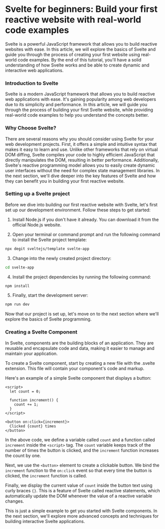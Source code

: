 # Svelte for beginners: Build your first reactive website with real-world code examples

Svelte is a powerful JavaScript framework that allows you to build reactive websites with ease. In this article, we will
explore the basics of Svelte and guide you through the process of creating your first website using real-world code
examples. By the end of this tutorial, you'll have a solid understanding of how Svelte works and be able to create
dynamic and interactive web applications.

### Introduction to Svelte

Svelte is a modern JavaScript framework that allows you to build reactive web applications with ease. It's gaining
popularity among web developers due to its simplicity and performance. In this article, we will guide you through the
process of building your first Svelte website, while providing real-world code examples to help you understand the
concepts better.

### Why Choose Svelte?

There are several reasons why you should consider using Svelte for your web development projects. First, it offers a
simple and intuitive syntax that makes it easy to learn and use. Unlike other frameworks that rely on virtual DOM
diffing, Svelte compiles your code to highly efficient JavaScript that directly manipulates the DOM, resulting in better
performance. Additionally, Svelte's reactive programming model allows you to easily create dynamic user interfaces
without the need for complex state management libraries. In the next section, we'll dive deeper into the key features of
Svelte and how they can benefit you in building your first reactive website.

### Setting up a Svelte project

Before we dive into building our first reactive website with Svelte, let's first set up our development environment.
Follow these steps to get started:

1. Install Node.js if you don't have it already. You can download it from the official Node.js website.

2. Open your terminal or command prompt and run the following command to install the Svelte project template:

```bash
npx degit sveltejs/template svelte-app
```

3. Change into the newly created project directory:

```bash
cd svelte-app
```

4. Install the project dependencies by running the following command:

```bash
npm install
```

5. Finally, start the development server:

```bash
npm run dev
```

Now that our project is set up, let's move on to the next section where we'll explore the basics of Svelte programming.

### Creating a Svelte Component

In Svelte, components are the building blocks of an application. They are reusable and encapsulate code and data, making
it easier to manage and maintain your application.

To create a Svelte component, start by creating a new file with the .svelte extension. This file will contain your
component's code and markup.

Here's an example of a simple Svelte component that displays a button:

```svelte
<script>
  let count = 0;

  function increment() {
    count += 1;
  }
</script>

<button on:click={increment}>
  Clicked {count} times
</button>
```

In the above code, we define a variable called `count` and a function called `increment` inside the `<script>` tag.
The `count` variable keeps track of the number of times the button is clicked, and the `increment` function increases
the count by one.

Next, we use the `<button>` element to create a clickable button. We bind the `increment` function to the `on:click`
event so that every time the button is clicked, the `increment` function is called.

Finally, we display the current value of `count` inside the button text using curly braces `{}`. This is a feature of
Svelte called reactive statements, which automatically update the DOM whenever the value of a reactive variable changes.

This is just a simple example to get you started with Svelte components. In the next section, we'll explore more
advanced concepts and techniques for building interactive Svelte applications.



